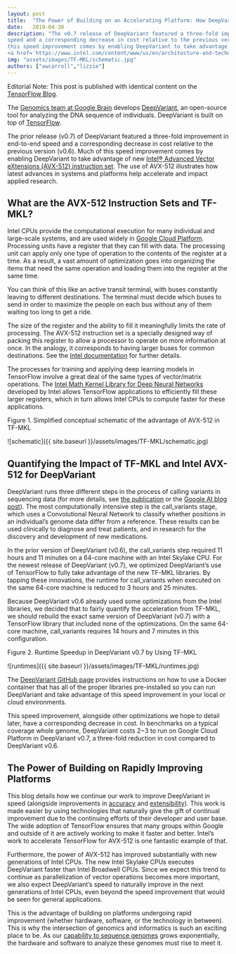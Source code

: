 ```yaml
---
layout: post
title:  "The Power of Building on an Accelerating Platform: How DeepVariant Uses Intel’s AVX-512 Optimizations"
date:   2019-04-30
description: "The v0.7 release of DeepVariant featured a three-fold improvement in end-to-end
speed and a corresponding decrease in cost relative to the previous version (v0.6). Much of
this speed improvement comes by enabling DeepVariant to take advantage of new
<a href='https://www.intel.com/content/www/us/en/architecture-and-technology/avx-512-overview.html'>Intel® Advanced Vector eXtensions (AVX-512) instruction set.</a>"
img: "assets/images/TF-MKL/schematic.jpg"
authors: ["awcarroll","lizzie"]
---
```


Editorial Note: This post is published with identical content on the
[TensorFlow Blog](https://medium.com/@tensorflow/c8f0acb62344).

The [Genomics team at Google Brain](https://ai.google/healthcare) develops
[DeepVariant](https://github.com/google/deepvariant), an open-source tool for
analyzing the DNA sequence of individuals. DeepVariant is built on top of
[TensorFlow](http://www.tensorflow.org).

The prior release (v0.7) of DeepVariant featured a three-fold improvement in
end-to-end speed and a corresponding decrease in cost relative to the previous
version (v0.6). Much of this speed improvement comes by enabling DeepVariant to
take advantage of new
[Intel® Advanced Vector eXtensions (AVX-512) instruction set](https://www.intel.com/content/www/us/en/architecture-and-technology/avx-512-overview.html).
The use of AVX-512 illustrates how latest advances in systems and platforms help
accelerate and impact applied research.

## What are the AVX-512 Instruction Sets and TF-MKL?

Intel CPUs provide the computational execution for many individual and
large-scale systems, and are used widely in
[Google Cloud Platform](https://cloud.google.com/). Processing units have a
register that they can fill with data. The processing unit can apply only one
type of operation to the contents of the register at a time. As a result, a vast
amount of optimization goes into organizing the items that need the same
operation and loading them into the register at the same time.

You can think of this like an active transit terminal, with buses constantly
leaving to different destinations. The terminal must decide which buses to send
in order to maximize the people on each bus without any of them waiting too long
to get a ride.

The size of the register and the ability to fill it meaningfully limits the rate
of processing. The AVX-512 instruction set is a specially designed way of
packing this register to allow a processor to operate on more information at
once. In the analogy, it corresponds to having larger buses for common
destinations. See the
[Intel documentation](https://www.intel.com/content/www/us/en/architecture-and-technology/avx-512-overview.html)
for further details.

The processes for training and applying deep learning models in TensorFlow
involve a great deal of the same types of vector/matrix operations. The
[Intel Math Kernel Library for Deep Neural Networks](https://software.intel.com/en-us/articles/intel-optimization-for-tensorflow-installation-guide)
developed by Intel allows TensorFlow applications to efficiently fill these
larger registers, which in turn allows Intel CPUs to compute faster for these
applications.

Figure 1. Simplified conceptual schematic of the advantage of AVX-512 in TF-MKL

![schematic]({{ site.baseurl }}/assets/images/TF-MKL/schematic.jpg)

## Quantifying the Impact of TF-MKL and Intel AVX-512 for DeepVariant

DeepVariant runs three different steps in the process of calling variants in
sequencing data (for more details, see
[the publication](https://www.nature.com/articles/nbt.4235) or the
[Google AI blog post](https://ai.googleblog.com/2017/12/deepvariant-highly-accurate-genomes.html)).
The most computationally intensive step is the call_variants stage, which uses a
Convolutional Neural Network to classify whether positions in an individual’s
genome data differ from a reference. These results can be used clinically to
diagnose and treat patients, and in research for the discovery and development
of new medications.

In the prior version of DeepVariant (v0.6), the call_variants step required 11
hours and 11 minutes on a 64-core machine with an Intel Skylake CPU. For the
newest release of DeepVariant (v0.7), we optimized DeepVariant’s use of
TensorFlow to fully take advantage of the new TF-MKL libraries. By tapping these
innovations, the runtime for call_variants when executed on the same 64-core
machine is reduced to 3 hours and 25 minutes.

Because DeepVariant v0.6 already used some optimizations from the Intel
libraries, we decided that to fairly quantify the acceleration from TF-MKL, we
should rebuild the exact same version of DeepVariant (v0.7) with a TensorFlow
library that included none of the optimizations. On the same 64-core machine,
call_variants requires 14 hours and 7 minutes in this configuration.

Figure 2. Runtime Speedup in DeepVariant v0.7 by Using TF-MKL

![runtimes]({{ site.baseurl }}/assets/images/TF-MKL/runtimes.jpg)

The [DeepVariant GitHub page](https://github.com/google/deepvariant) provides
instructions on how to use a Docker container that has all of the proper
libraries pre-installed so you can run DeepVariant and take advantage of this
speed improvement in your local or cloud environments.

This speed improvement, alongside other optimizations we hope to detail later,
have a corresponding decrease in cost. In benchmarks on a typical coverage whole
genome, DeepVariant costs $2-$3 to run on Google Cloud Platform in DeepVariant
v0.7, a three-fold reduction in cost compared to DeepVariant v0.6.

## The Power of Building on Rapidly Improving Platforms

This blog details how we continue our work to improve DeepVariant in speed
(alongside improvements in
[accuracy](https://ai.googleblog.com/2018/04/deepvariant-accuracy-improvements-for.html)
and
[extensibility](https://google.github.io/deepvariant/posts/2018-12-05-improved-non-human-variant-calling-using-species-specific-deepvariant-models/)).
This work is made easier by using technologies that naturally give the gift of
continual improvement due to the continuing efforts of their developer and user
base. The wide adoption of TensorFlow ensures that many groups within Google and
outside of it are actively working to make it faster and better. Intel’s work to
accelerate TensorFlow for AVX-512 is one fantastic example of that.

Furthermore, the power of AVX-512 has improved substantially with new
generations of Intel CPUs. The new Intel Skylake CPUs executes DeepVariant
faster than Intel Broadwell CPUs. Since we expect this trend to continue as
parallelization of vector operations becomes more important, we also expect
DeepVariant’s speed to naturally improve in the next generations of Intel CPUs,
even beyond the speed improvement that would be seen for general applications.

This is the advantage of building on platforms undergoing rapid improvement
(whether hardware, software, or the technology in between). This is why the
intersection of genomics and informatics is such an exciting place to be. As our
[capability to sequence genomes](https://www.genome.gov/27565109/the-cost-of-sequencing-a-human-genome/)
grows exponentially, the hardware and software to analyze these genomes must
rise to meet it.




